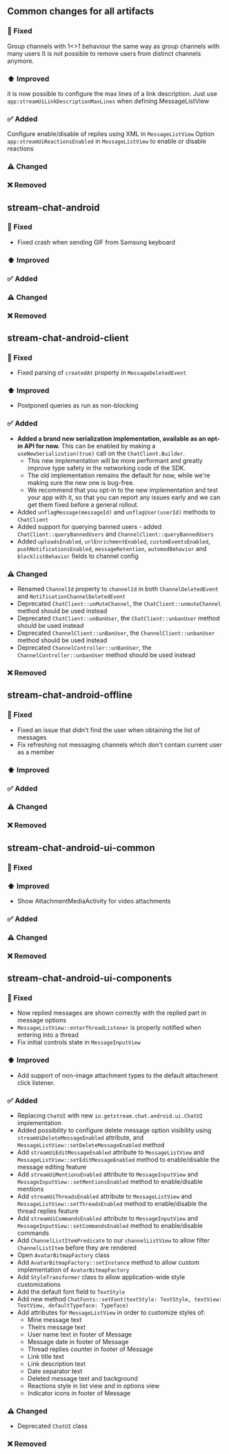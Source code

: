 ## Common changes for all artifacts
### 🐞 Fixed
Group channels with 1<>1 behaviour the same way as group channels with many users
It is not possible to remove users from distinct channels anymore.
### ⬆️ Improved
it is now possible to configure the max lines of a link description. Just use
`app:streamUiLinkDescriptionMaxLines` when defining MessageListView
### ✅ Added
Configure enable/disable of replies using XML in `MessageListView`
Option `app:streamUiReactionsEnabled` in `MessageListView` to enable or disable reactions

### ⚠️ Changed

### ❌ Removed


## stream-chat-android
### 🐞 Fixed
- Fixed crash when sending GIF from Samsung keyboard

### ⬆️ Improved

### ✅ Added

### ⚠️ Changed

### ❌ Removed


## stream-chat-android-client
### 🐞 Fixed
- Fixed parsing of `createdAt` property in `MessageDeletedEvent`

### ⬆️ Improved
- Postponed queries as run as non-blocking

### ✅ Added
- **Added a brand new serialization implementation, available as an opt-in API for now.** This can be enabled by making a `useNewSerialization(true)` call on the `ChatClient.Builder`.
    - This new implementation will be more performant and greatly improve type safety in the networking code of the SDK.
    - The old implementation remains the default for now, while we're making sure the new one is bug-free.
    - We recommend that you opt-in to the new implementation and test your app with it, so that you can report any issues early and we can get them fixed before a general rollout.
- Added `unflagMessage(messageId)` and `unflagUser(userId)` methods to `ChatClient`
- Added support for querying banned users - added `ChatClient::queryBannedUsers` and `ChannelClient::queryBannedUsers`
- Added `uploadsEnabled`, `urlEnrichmentEnabled`, `customEventsEnabled`, `pushNotificationsEnabled`, `messageRetention`, `automodBehavior` and `blocklistBehavior` fields to channel config

### ⚠️ Changed
- Renamed `ChannelId` property to `channelId` in both `ChannelDeletedEvent` and `NotificationChannelDeletedEvent`
- Deprecated `ChatClient::unMuteChannel`, the `ChatClient::unmuteChannel` method should be used instead
- Deprecated `ChatClient::unBanUser`, the `ChatClient::unbanUser` method should be used instead
- Deprecated `ChannelClient::unBanUser`, the `ChannelClient::unbanUser` method should be used instead
- Deprecated `ChannelController::unBanUser`, the `ChannelController::unbanUser` method should be used instead

### ❌ Removed

## stream-chat-android-offline
### 🐞 Fixed
- Fixed an issue that didn't find the user when obtaining the list of messages
- Fix refreshing not messaging channels which don't contain current user as a member

### ⬆️ Improved

### ✅ Added

### ⚠️ Changed

### ❌ Removed


## stream-chat-android-ui-common
### 🐞 Fixed

### ⬆️ Improved
- Show AttachmentMediaActivity for video attachments

### ✅ Added

### ⚠️ Changed

### ❌ Removed


## stream-chat-android-ui-components
### 🐞 Fixed
- Now replied messages are shown correctly with the replied part in message options
- `MessageListView::enterThreadListener` is properly notified when entering into a thread
- Fix initial controls state in `MessageInputView`

### ⬆️ Improved
- Add support of non-image attachment types to the default attachment click listener.

### ✅ Added
- Replacing `ChatUI` with new `io.getstream.chat.android.ui.ChatUI` implementation
- Added possibility to configure delete message option visibility using `streamUiDeleteMessageEnabled` attribute, and `MessageListView::setDeleteMessageEnabled` method
- Add `streamUiEditMessageEnabled` attribute to `MessageListView` and `MessageListView::setEditMessageEnabled` method to enable/disable the message editing feature
- Add `streamUiMentionsEnabled` attribute to `MessageInputView` and `MessageInputView::setMentionsEnabled` method to enable/disable mentions
- Add `streamUiThreadsEnabled` attribute to `MessageListView` and `MessageListView::setThreadsEnabled` method to enable/disable the thread replies feature
- Add `streamUiCommandsEnabled` attribute to `MessageInputView` and `MessageInputView::setCommandsEnabled` method to enable/disable commands
- Add `ChannelListItemPredicate` to our `channelListView` to allow filter `ChannelListItem` before they are rendered
- Open `AvatarBitmapFactory` class
- Add `AvatarBitmapFactory::setInstance` method to allow custom implementation of `AvatarBitmapFactory`
- Add `StyleTransformer` class to allow application-wide style customizations
- Add the default font field to `TextStyle`
- Add new method `ChatFonts::setFont(textStyle: TextStyle, textView: TextView, defaultTypeface: Typeface)`
- Add attributes for `MessageListView` in order to customize styles of:
    - Mine message text
    - Theirs message text
    - User name text in footer of Message
    - Message date in footer of Message
    - Thread replies counter in footer of Message
    - Link title text
    - Link description text
    - Date separator text
    - Deleted message text and background
    - Reactions style in list view and in options view
    - Indicator icons in footer of Message

### ⚠️ Changed
- Deprecated `ChatUI` class

### ❌ Removed
